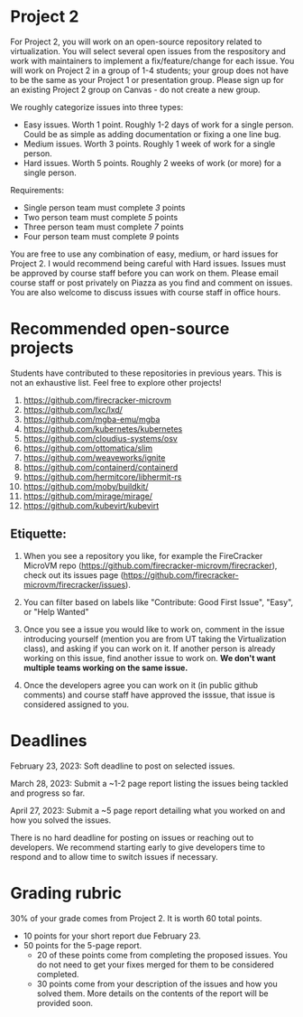 # Project 2

For Project 2, you will work on an open-source repository related to virtualization. You will select several open issues from the respository and work with maintainers to implement a fix/feature/change for each issue. You will work on Project 2 in a group of 1-4 students; your group does not have to be the same as your Project 1 or presentation group. Please sign up for an existing Project 2 group on Canvas - do not create a new group. 

We roughly categorize issues into three types:

- Easy issues. Worth 1 point. Roughly 1-2 days of work for a single person. Could be as simple as adding documentation or fixing a one line bug.
- Medium issues. Worth 3 points. Roughly 1 week of work for a single person. 
- Hard issues. Worth 5 points. Roughly 2 weeks of work (or more) for a single person.

Requirements:

- Single person team must complete *3* points
- Two person team must complete *5* points
- Three person team must complete *7* points
- Four person team must complete *9* points

You are free to use any combination of easy, medium, or hard issues for Project 2. I would recommend being careful with Hard issues. Issues must be approved by course staff before you can work on them. Please email course staff or post privately on Piazza as you find and comment on issues. You are also welcome to discuss issues with course staff in office hours. 

# Recommended open-source projects

Students have contributed to these repositories in previous years. This is not an exhaustive list. Feel free to explore other projects!

1. https://github.com/firecracker-microvm
2. https://github.com/lxc/lxd/
3. https://github.com/mgba-emu/mgba
4. https://github.com/kubernetes/kubernetes
5. https://github.com/cloudius-systems/osv
6. https://github.com/ottomatica/slim
7. https://github.com/weaveworks/ignite
8. https://github.com/containerd/containerd
9. https://github.com/hermitcore/libhermit-rs
10. https://github.com/moby/buildkit/
11. https://github.com/mirage/mirage/
12. https://github.com/kubevirt/kubevirt

## Etiquette:

1. When you see a repository you like, for example the FireCracker MicroVM repo (https://github.com/firecracker-microvm/firecracker), check out its issues page (https://github.com/firecracker-microvm/firecracker/issues).

2. You can filter based on labels like "Contribute: Good First Issue", "Easy", or "Help Wanted"

3. Once you see a issue you would like to work on, comment in the issue introducing yourself (mention you are from UT taking the Virtualization class), and asking if you can work on it. If another person is already working on this issue, find another issue to work on. **We don't want multiple teams working on the same issue.**

4. Once the developers agree you can work on it (in public github comments) and course staff have approved the isssue, that issue is considered assigned to you. 

# Deadlines

February 23, 2023: Soft deadline to post on selected issues. 

March 28, 2023: Submit a ~1-2 page report listing the issues being tackled and progress so far.

April 27, 2023: Submit a ~5 page report detailing what you worked on and how you solved the issues. 

There is no hard deadline for posting on issues or reaching out to developers. We recommend starting early to give developers time to respond and to allow time to switch issues if necessary. 

# Grading rubric

30% of your grade comes from Project 2. It is worth 60 total points.

- 10 points for your short report due February 23.
- 50 points for the 5-page report. 
  - 20 of these points come from completing the proposed issues. You do not need to get your fixes merged for them to be considered completed.
  - 30 points come from your description of the issues and how you solved them. More details on the contents of the report will be provided soon.
